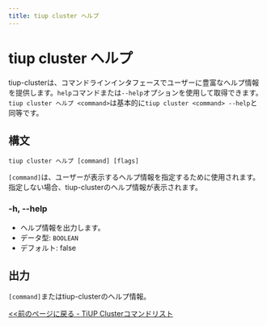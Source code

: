 ```yaml
---
title: tiup cluster ヘルプ
---
```


# tiup cluster ヘルプ

tiup-clusterは、コマンドラインインタフェースでユーザーに豊富なヘルプ情報を提供します。`help`コマンドまたは`--help`オプションを使用して取得できます。`tiup cluster ヘルプ <command>`は基本的に`tiup cluster <command> --help`と同等です。

## 構文

```shell
tiup cluster ヘルプ [command] [flags]
```

`[command]`は、ユーザーが表示するヘルプ情報を指定するために使用されます。指定しない場合、tiup-clusterのヘルプ情報が表示されます。

### -h, --help

- ヘルプ情報を出力します。
- データ型: `BOOLEAN`
- デフォルト: false

## 出力

`[command]`またはtiup-clusterのヘルプ情報。

[<<前のページに戻る - TiUP Clusterコマンドリスト](/tiup/tiup-component-cluster.md#command-list)